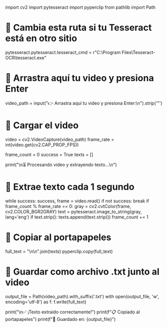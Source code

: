 
import cv2
import pytesseract
import pyperclip
from pathlib import Path

# 📍 Cambia esta ruta si tu Tesseract está en otro sitio
pytesseract.pytesseract.tesseract_cmd = r"C:\Program Files\Tesseract-OCR\tesseract.exe"

# 🚀 Arrastra aquí tu video y presiona Enter
video_path = input("👉 Arrastra aquí tu video y presiona Enter:\n").strip('"')

# 🎥 Cargar el video
video = cv2.VideoCapture(video_path)
frame_rate = int(video.get(cv2.CAP_PROP_FPS))

frame_count = 0
success = True
texts = []

print("\n⏳ Procesando video y extrayendo texto...\n")

# 🔄 Extrae texto cada 1 segundo
while success:
    success, frame = video.read()
    if not success:
        break
    if frame_count % frame_rate == 0:
        gray = cv2.cvtColor(frame, cv2.COLOR_BGR2GRAY)
        text = pytesseract.image_to_string(gray, lang='eng')
        if text.strip():
            texts.append(text.strip())
    frame_count += 1

# 📝 Copiar al portapapeles
full_text = "\n\n".join(texts)
pyperclip.copy(full_text)

# 💾 Guardar como archivo .txt junto al video
output_file = Path(video_path).with_suffix('.txt')
with open(output_file, 'w', encoding='utf-8') as f:
    f.write(full_text)

print("\n✅ ¡Texto extraído correctamente!")
print(f"📋 Copiado al portapapeles")
print(f"📄 Guardado en: {output_file}")

